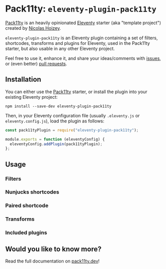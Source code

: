 # Pack11ty: `eleventy-plugin-pack11ty`

[Pack11ty](https://pack11ty.dev) is an heavily opinionated [Eleventy](https://www.11ty.dev/) starter (aka "template project") created by [Nicolas Hoizey](https://nicolas-hoizey.com/).

`eleventy-plugin-pack11ty` is an Eleventy plugin containing a set of filters, shortcodes, transforms and plugins for Eleventy, used in the Pack11ty starter, but also usable in any other Eleventy project.

Feel free to use it, enhance it, and share your ideas/comments with [issues](https://github.com/nhoizey/eleventy-plugin-pack11ty/issues/new/choose), or (even better) [pull requests](https://github.com/nhoizey/eleventy-plugin-pack11ty/compare).

## Installation

You can either use the [Pack11ty](https://pack11ty.dev) starter, or install the plugin into your existing Eleventy project:

```shell
npm install --save-dev eleventy-plugin-pack11ty
```

Then, in your Eleventy configuration file (usually `.eleventy.js` or `eleventy.config.js`), load the plugin as follows:

```js
const pack11tyPlugin = require("eleventy-plugin-pack11ty");

module.exports = function (eleventyConfig) {
  eleventyConfig.addPlugin(pack11tyPlugin);
};
```

## Usage

### Filters

### Nunjucks shortcodes

### Paired shortcode

### Transforms

### Included plugins

## Would you like to know more?

Read the full documentation on [pack11ty.dev](https://pack11ty.dev/)!
